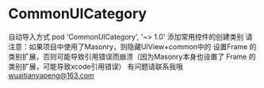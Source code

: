 # CommonUICategory
自动导入方式 pod 'CommonUICategory', '~> 1.0'
添加常用控件的创建类别
请注意：如果项目中使用了Masonry，则隐藏UIView+common中的  设置Frame  的类别扩展，否则可能导致引用错误而崩溃（因为Masonry本身也设置了 Frame  的类别扩展，可能导致xcode引用错误）
有问题请联系我哦 wuaitianyapeng@163.com
